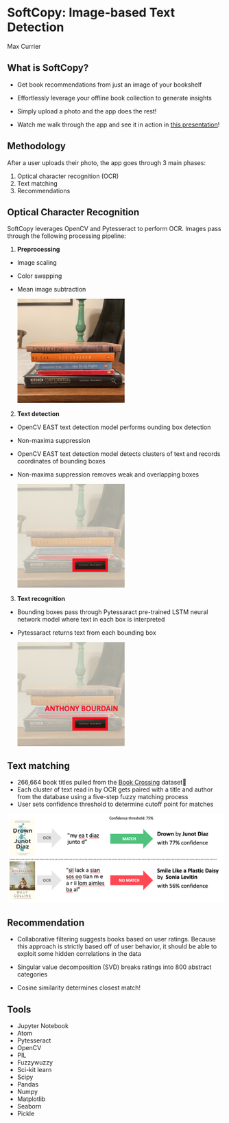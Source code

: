 # SoftCopy: Image-based Text Detection

Max Currier

## What is SoftCopy?

* Get book recommendations from just an image of your bookshelf

* Effortlessly leverage your offline book collection to generate insights

* Simply upload a photo and the app does the rest!

* Watch me walk through the app and see it in action in [this presentation](https://drive.google.com/file/d/1Nf8UnxrqOGiPAo__w5AccDt8pdP0Xd5X/view?usp=sharing)!

## Methodology
After a user uploads their photo, the app goes through 3 main phases:

1. Optical character recognition (OCR)
2. Text matching
3. Recommendations

## Optical Character Recognition

SoftCopy leverages OpenCV and Pytesseract to perform OCR. Images pass through the following processing pipeline:

1. **Preprocessing**
  * Image scaling

  * Color swapping

  * Mean image subtraction

    <img src="viz/text_match_1.png" alt="OCR step 1" width="250"/>


2. **Text detection**
 * OpenCV EAST text detection model performs ounding box detection
 * Non-maxima suppression
  * OpenCV EAST text detection model detects clusters of text and records coordinates of bounding boxes

  * Non-maxima suppression removes weak and overlapping boxes

    <img src="viz/text_match_2.png" alt="OCR step 2" width="250"/>


3. **Text recognition**
  * Bounding boxes pass through Pytessaract pre-trained LSTM neural network model where text in each box is interpreted

  * Pytessaract returns text from each bounding box

    <img src="viz/text_match_3.png" alt="OCR step 3" width="250"/>

## Text matching


  * 266,664 book titles pulled from the [Book Crossing](http://www2.informatik.uni-freiburg.de/~cziegler/BX/) dataset
  * Each cluster of text read in by OCR gets paired with a title and author from the database using a five-step fuzzy matching process
  * User sets confidence threshold to determine cutoff point for matches

  ![](viz/text_matching.png)

## Recommendation
  * Collaborative filtering suggests books based on user ratings. Because this approach is strictly based off of user behavior, it should be able to exploit some hidden correlations in the data

  * Singular value decomposition (SVD) breaks ratings into 800 abstract categories

  * Cosine similarity determines closest match!

## Tools
* Jupyter Notebook
* Atom
* Pytesseract
* OpenCV
* PIL
* Fuzzywuzzy
* Sci-kit learn
* Scipy
* Pandas
* Numpy
* Matplotlib
* Seaborn
* Pickle

